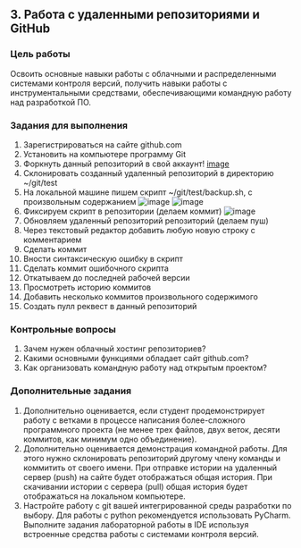 ## 3. Работа с удаленными репозиториями и GitHub


### Цель работы

Освоить основные навыки работы с облачными и распределенными системами контроля версий, получить навыки работы с инструментальными средствами, обеспечивающими командную работу над разработкой ПО.


### Задания для выполнения



1. Зарегистрироваться на сайте github.com
2. Установить на компьютере программу Git
3. Форкнуть данный репозиторий в свой аккаунт!
[image](https://user-images.githubusercontent.com/92590831/140193622-fb56bfbd-8712-47cf-b997-a8b7b1adc983.png)
4. Склонировать созданный удаленный репозиторий в директорию ~/git/test
5. На локальной машине пишем скрипт ~/git/test/backup.sh, с произвольным содержанием 
![image](https://user-images.githubusercontent.com/92590831/140193357-80d50d84-ed8b-461e-a2b8-9a722ebca95c.png)
![image](https://user-images.githubusercontent.com/92590831/140193376-abf3942e-a91e-4fd0-800e-2ecadb5f9a0a.png)
6. Фиксируем скрипт в репозитории (делаем коммит)
![image](https://user-images.githubusercontent.com/92590831/140193558-2b4f8aae-02ca-4434-8832-caaf0791571a.png)
7. Обновляем удаленный репозиторий репозиторий (делаем пуш)
8. Через текстовый редактор добавить любую новую строку с комментарием
9. Сделать коммит
10. Вности синтаксическую ошибку в скрипт
11. Сделать коммит ошибочного скрипта
12. Откатываем до последней рабочей версии
13. Просмотреть историю коммитов
15. Добавить несколько коммитов произвольного содержимого
16. Создать пулл реквест в данный репозиторий


### Контрольные вопросы



1. Зачем нужен облачный хостинг репозиториев?
2. Какими основными функциями обладает сайт github.com?
3. Как организовать командную работу над открытым проектом?


### Дополнительные задания



1. Дополнительно оценивается, если студент продемонстрирует работу с ветками в процессе написания более-сложного программного проекта (не менее трех файлов, двух веток, десяти коммитов, как минимум одно объединение).
2. Дополнительно оценивается демонстрация командной работы. Для этого нужно склонировать репозиторий другому члену команды и коммитить от своего имени. При отправке истории на удаленный сервер (push) на сайте будет отображаться общая история. При скачивании истории с сервера (pull) общая история будет отображаться на локальном компьютере.
3. Настройте работу с git вашей интегрированной среды разработки по выбору. Для работы с python рекомендуется использовать PyCharm. Выполните задания лабораторной работы в IDE используя встроенные средства работы с системами контроля версий.

<!-- Docs to Markdown version 1.0β17 -->
